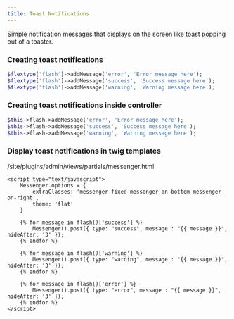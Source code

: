 ```yaml
---
title: Toast Notifications
---
```


Simple notification messages that displays on the screen like toast popping out of a toaster.

### Creating toast notifications

```php
$flextype['flash']->addMessage('error', 'Error message here');
$flextype['flash']->addMessage('success', 'Success message here');
$flextype['flash']->addMessage('warning', 'Warning message here');
```

### Creating toast notifications inside controller

```php
$this->flash->addMessage('error', 'Error message here');
$this->flash->addMessage('success', 'Success message here');
$this->flash->addMessage('warning', 'Warning message here');
```


### Display toast notifications in twig templates

<div class="file-header"><i class="far fa-file-alt"></i> /site/plugins/admin/views/partials/messenger.html</div>

```twig
<script type="text/javascript">
    Messenger.options = {
        extraClasses: 'messenger-fixed messenger-on-bottom messenger-on-right',
        theme: 'flat'
    }

    {% for message in flash()['success'] %}
        Messenger().post({ type: "success", message : "{{ message }}", hideAfter: '3' });
    {% endfor %}

    {% for message in flash()['warning'] %}
        Messenger().post({ type: "warning", message : "{{ message }}", hideAfter: '3' });
    {% endfor %}

    {% for message in flash()['error'] %}
        Messenger().post({ type: "error", message : "{{ message }}", hideAfter: '3' });
    {% endfor %}
</script>
```

